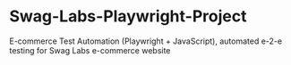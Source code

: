 # Swag-Labs-Playwright-Project
E-commerce Test Automation (Playwright + JavaScript), automated e-2-e testing for Swag Labs e-commerce website
